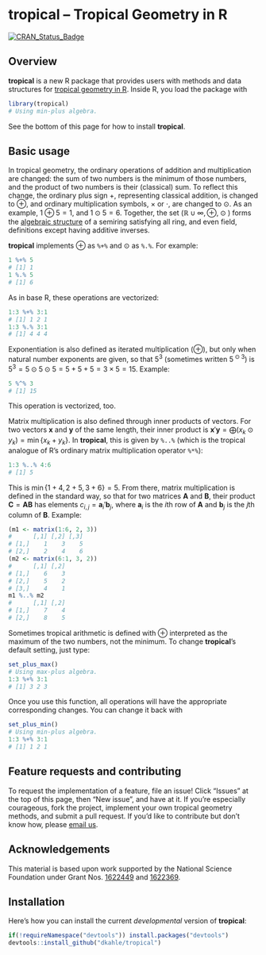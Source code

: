 **tropical** – Tropical Geometry in R
=====================================

[![CRAN\_Status\_Badge](http://www.r-pkg.org/badges/version/tropical)](https://cran.r-project.org/package=tropical)

Overview
--------

**tropical** is a new R package that provides users with methods and
data structures for [tropical geometry in
R](https://en.wikipedia.org/wiki/Tropical_geometry). Inside R, you load
the package with

``` r
library(tropical)
# Using min-plus algebra.
```

See the bottom of this page for how to install **tropical**.

Basic usage
-----------

In tropical geometry, the ordinary operations of addition and
multiplication are changed: the sum of two numbers is the minimum of
those numbers, and the product of two numbers is their (classical) sum.
To reflect this change, the ordinary plus sign +, representing classical
addition, is changed to ⊕, and ordinary multiplication symbols, × or ⋅,
are changed to ⊙. As an example, 1 ⊕ 5 = 1, and 1 ⊙ 5 = 6. Together, the
set (ℝ ∪ ∞, ⊕, ⊙ ) forms the [algebraic
structure](https://en.wikipedia.org/wiki/Algebraic_structure) of a
semiring satisfying all ring, and even field, definitions except having
additive inverses.

**tropical** implements ⊕ as `%+%` and ⊙ as `%.%`. For example:

``` r
1 %+% 5
# [1] 1
1 %.% 5
# [1] 6
```

As in base R, these operations are vectorized:

``` r
1:3 %+% 3:1
# [1] 1 2 1
1:3 %.% 3:1
# [1] 4 4 4
```

Exponentiation is also defined as iterated multiplication (⊕), but only
when natural number exponents are given, so that 5<sup>3</sup>
(sometimes written 5<sup> ⊙ 3</sup>) is
5<sup>3</sup> = 5 ⊙ 5 ⊙ 5 = 5 + 5 + 5 = 3 × 5 = 15. Example:

``` r
5 %^% 3
# [1] 15
```

This operation is vectorized, too.

Matrix multiplication is also defined through inner products of vectors.
For two vectors **x** and **y** of the same length, their inner product
is
**x**′**y** = ⨁(*x*<sub>*k*</sub> ⊙ *y*<sub>*k*</sub>) = min {*x*<sub>*k*</sub> + *y*<sub>*k*</sub>}.
In **tropical**, this is given by `%..%` (which is the tropical analogue
of R’s ordinary matrix multiplication operator `%*%`):

``` r
1:3 %..% 4:6
# [1] 5
```

This is min {1 + 4, 2 + 5, 3 + 6} = 5. From there, matrix multiplication
is defined in the standard way, so that for two matrices **A** and
**B**, their product **C** = **AB** has elements
*c*<sub>*i*, *j*</sub> = **a**<sub>*i*</sub>′**b**<sub>*j*</sub>, where
**a**<sub>*i*</sub> is the *i*th row of **A** and **b**<sub>*j*</sub> is
the *j*th column of **B**. Example:

``` r
(m1 <- matrix(1:6, 2, 3))
#      [,1] [,2] [,3]
# [1,]    1    3    5
# [2,]    2    4    6
(m2 <- matrix(6:1, 3, 2))
#      [,1] [,2]
# [1,]    6    3
# [2,]    5    2
# [3,]    4    1
m1 %..% m2
#      [,1] [,2]
# [1,]    7    4
# [2,]    8    5
```

Sometimes tropical arithmetic is defined with ⊕ interpreted as the
maximum of the two numbers, not the minimum. To change **tropical**’s
default setting, just type:

``` r
set_plus_max()
# Using max-plus algebra.
1:3 %+% 3:1
# [1] 3 2 3
```

Once you use this function, all operations will have the appropriate
corresponding changes. You can change it back with

``` r
set_plus_min()
# Using min-plus algebra.
1:3 %+% 3:1
# [1] 1 2 1
```

Feature requests and contributing
---------------------------------

To request the implementation of a feature, file an issue! Click
“Issues” at the top of this page, then “New issue”, and have at it. If
you’re especially courageous, fork the project, implement your own
tropical geometry methods, and submit a pull request. If you’d like to
contribute but don’t know how, please [email
us](mailto:david.kahle@gmail.com).

Acknowledgements
----------------

This material is based upon work supported by the National Science
Foundation under Grant Nos.
[1622449](https://nsf.gov/awardsearch/showAward?AWD_ID=1622449) and
[1622369](https://nsf.gov/awardsearch/showAward?AWD_ID=1622369).

Installation
------------

Here’s how you can install the current *developmental* version of
**tropical**:

``` r
if(!requireNamespace("devtools")) install.packages("devtools")
devtools::install_github("dkahle/tropical")
```
